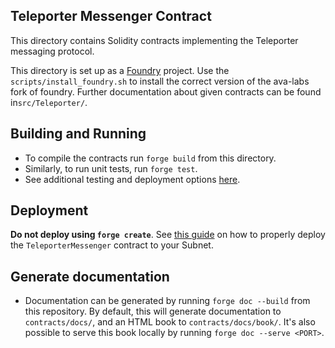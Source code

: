 ## Teleporter Messenger Contract
This directory contains Solidity contracts implementing the Teleporter messaging protocol.

This directory is set up as a [Foundry](https://github.com/foundry-rs/foundry) project. Use the `scripts/install_foundry.sh` to install the correct version of the ava-labs fork of foundry. Further documentation about given contracts can be found in`src/Teleporter/`.

## Building and Running
- To compile the contracts run `forge build` from this directory.
- Similarly, to run unit tests, run `forge test`.
- See additional testing and deployment options [here](https://book.getfoundry.sh/forge/).

## Deployment
**Do not deploy using `forge create`**. See [this guide](https://github.com/ava-labs/teleporter/blob/main/utils/contract-deployment/README.md) on how to properly deploy the `TeleporterMessenger` contract to your Subnet.

## Generate documentation
- Documentation can be generated by running `forge doc --build` from this repository. By default, this will generate documentation to `contracts/docs/`, and an HTML book to `contracts/docs/book/`. It's also possible to serve this book locally by running `forge doc --serve <PORT>`.

